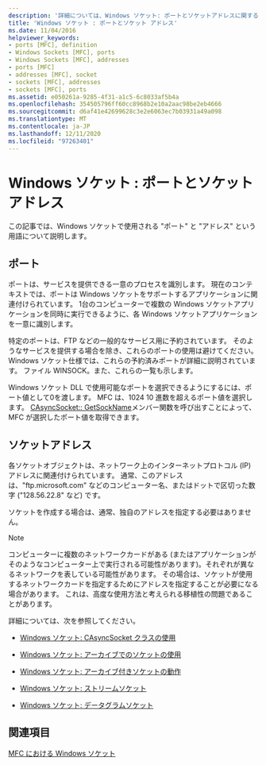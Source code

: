 ```yaml
---
description: '詳細については、Windows ソケット: ポートとソケットアドレスに関するページを参照してください。'
title: 'Windows ソケット : ポートとソケット アドレス'
ms.date: 11/04/2016
helpviewer_keywords:
- ports [MFC], definition
- Windows Sockets [MFC], ports
- Windows Sockets [MFC], addresses
- ports [MFC]
- addresses [MFC], socket
- sockets [MFC], addresses
- sockets [MFC], ports
ms.assetid: e050261a-9285-4f31-a1c5-6c8033af5b4a
ms.openlocfilehash: 354505796ff60cc8968b2e10a2aac98be2eb4666
ms.sourcegitcommit: d6af41e42699628c3e2e6063ec7b03931a49a098
ms.translationtype: MT
ms.contentlocale: ja-JP
ms.lasthandoff: 12/11/2020
ms.locfileid: "97263401"
---
```

# <a name="windows-sockets-ports-and-socket-addresses"></a>Windows ソケット : ポートとソケット アドレス

この記事では、Windows ソケットで使用される "ポート" と "アドレス" という用語について説明します。

## <a name="port"></a><a name="_core_port"></a> ポート

ポートは、サービスを提供できる一意のプロセスを識別します。 現在のコンテキストでは、ポートは Windows ソケットをサポートするアプリケーションに関連付けられています。 1台のコンピューターで複数の Windows ソケットアプリケーションを同時に実行できるように、各 Windows ソケットアプリケーションを一意に識別します。

特定のポートは、FTP などの一般的なサービス用に予約されています。 そのようなサービスを提供する場合を除き、これらのポートの使用は避けてください。 Windows ソケット仕様では、これらの予約済みポートが詳細に説明されています。 ファイル WINSOCK。また、これらの一覧も示します。

Windows ソケット DLL で使用可能なポートを選択できるようにするには、ポート値として0を渡します。 MFC は、1024 10 進数を超えるポート値を選択します。 [CAsyncSocket:: GetSockName](../mfc/reference/casyncsocket-class.md#getsockname)メンバー関数を呼び出すことによって、MFC が選択したポート値を取得できます。

## <a name="socket-address"></a><a name="_core_socket_address"></a> ソケットアドレス

各ソケットオブジェクトは、ネットワーク上のインターネットプロトコル (IP) アドレスに関連付けられています。 通常、このアドレスは、"ftp.microsoft.com" などのコンピューター名、またはドットで区切った数字 ("128.56.22.8" など) です。

ソケットを作成する場合は、通常、独自のアドレスを指定する必要はありません。

> [!NOTE]
> コンピューターに複数のネットワークカードがある (またはアプリケーションがそのようなコンピューター上で実行される可能性があります)。それぞれが異なるネットワークを表している可能性があります。 その場合は、ソケットが使用するネットワークカードを指定するためにアドレスを指定することが必要になる場合があります。 これは、高度な使用方法と考えられる移植性の問題であることがあります。

詳細については、次を参照してください。

- [Windows ソケット: CAsyncSocket クラスの使用](../mfc/windows-sockets-using-class-casyncsocket.md)

- [Windows ソケット: アーカイブでのソケットの使用](../mfc/windows-sockets-using-sockets-with-archives.md)

- [Windows ソケット: アーカイブ付きソケットの動作](../mfc/windows-sockets-how-sockets-with-archives-work.md)

- [Windows ソケット: ストリームソケット](../mfc/windows-sockets-stream-sockets.md)

- [Windows ソケット: データグラムソケット](../mfc/windows-sockets-datagram-sockets.md)

## <a name="see-also"></a>関連項目

[MFC における Windows ソケット](../mfc/windows-sockets-in-mfc.md)
